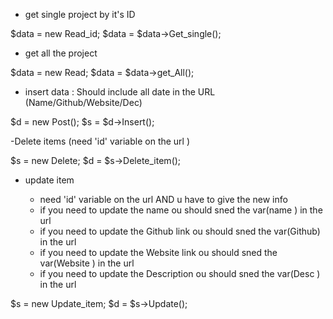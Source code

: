 
- get single project by it's ID

$data = new Read_id;
$data = $data->Get_single();


- get all the project 

$data = new Read;
$data = $data->get_All();


- insert data :
Should include all date in the URL (Name/Github/Website/Dec)

$d = new Post();
$s = $d->Insert();


-Delete items (need 'id' variable on the url )

$s = new Delete;
$d = $s->Delete_item();


- update item 

   - need 'id' variable on the url AND u have to give the new info 
   - if you need to update the name ou should sned the var(name ) in the url
   - if you need to update the Github link ou should sned the var(Github) in the url
   - if you need to update the Website link ou should sned the var(Website ) in the url
   - if you need to update the Description ou should sned the var(Desc ) in the url



$s = new Update_item;
 $d = $s->Update();
